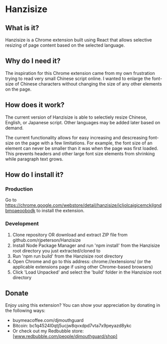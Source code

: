 # Hanzisize

## What is it?
Hanzisize is a Chrome extension built using React that allows selective resizing of page content based on the selected language.

## Why do I need it?
The inspiration for this Chrome extension came from my own frustration trying to read very small Chinese script online. I wanted to enlarge the font-size of Chinese characters without changing the size of any other elements on the page.

## How does it work?
The current version of Hanzisize is able to selectiely resize Chinese, English, or Japanese script. Other languages may be added later based on demand.

The current functionality allows for easy increasing and descreasing font-size on the page with a few limitations.
For example, the font size of an element can never be smaller than it was when the page was first loaded. This prevents headers and other large font size elements from shrinking while paragraph text grows.

## How do I install it?

### Production
Go to https://chrome.google.com/webstore/detail/hanzisize/jcljolcajgicemckjlgndbmoaeoobodk to install the extension.

### Development
1. Clone repository OR download and extract ZIP file from github.com/rjpeterson/Hanzisize
2. Install Node Package Manager and run 'npm install' from the Hanzisize root directory you just extracted/cloned to
3. Run 'npm run build' from the Hanzisize root directory
4. Open Chrome and go to this address: chrome://extensions/ (or the applicable extensions page if using other Chrome-based browsers)
5. Click 'Load Unpacked' and select the 'build' folder in the Hanzisize root directory

## Donate
Enjoy using this extension? You can show your appreciation by donating in the following ways:
* buymeacoffee.com/djmouthguard
* Bitcoin: bc1q4524l0qtj5ucjw8qvxdpd7vta7x9peyazd8ykc
* Or check out my Redbubble store: [www.redbubble.com/people/djmouthguard/shop]
